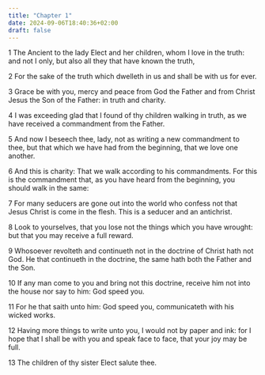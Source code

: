 ```yaml
---
title: "Chapter 1"
date: 2024-09-06T18:40:36+02:00
draft: false
---
```




1 The Ancient to the lady Elect and her children, whom I love in the truth: and not I only, but also all they that have known the truth,

2 For the sake of the truth which dwelleth in us and shall be with us for ever.

3 Grace be with you, mercy and peace from God the Father and from Christ Jesus the Son of the Father: in truth and charity.

4 I was exceeding glad that I found of thy children walking in truth, as we have received a commandment from the Father.

5 And now I beseech thee, lady, not as writing a new commandment to thee, but that which we have had from the beginning, that we love one another.

6 And this is charity: That we walk according to his commandments. For this is the commandment that, as you have heard from the beginning, you should walk in the same:

7 For many seducers are gone out into the world who confess not that Jesus Christ is come in the flesh. This is a seducer and an antichrist.

8 Look to yourselves, that you lose not the things which you have wrought: but that you may receive a full reward.

9 Whosoever revolteth and continueth not in the doctrine of Christ hath not God. He that continueth in the doctrine, the same hath both the Father and the Son.

10 If any man come to you and bring not this doctrine, receive him not into the house nor say to him: God speed you.

11 For he that saith unto him: God speed you, communicateth with his wicked works.

12 Having more things to write unto you, I would not by paper and ink: for I hope that I shall be with you and speak face to face, that your joy may be full.

13 The children of thy sister Elect salute thee.


